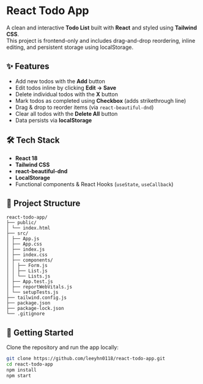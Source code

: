 # React Todo App

A clean and interactive **Todo List** built with **React** and styled using **Tailwind CSS**.  
This project is frontend-only and includes drag-and-drop reordering, inline editing, and persistent storage using localStorage.

## ✨ Features

- Add new todos with the **Add** button
- Edit todos inline by clicking **Edit → Save**
- Delete individual todos with the **X** button
- Mark todos as completed using **Checkbox** (adds strikethrough line)
- Drag & drop to reorder items (via `react-beautiful-dnd`)
- Clear all todos with the **Delete All** button
- Data persists via **localStorage**

## 🛠 Tech Stack

- **React 18**
- **Tailwind CSS**
- **react-beautiful-dnd**
- **LocalStorage**
- Functional components & React Hooks (`useState`, `useCallback`)

## 📁 Project Structure

```
react-todo-app/
├── public/
│ └── index.html
├── src/
│ ├── App.js
│ ├── App.css
│ ├── index.js
│ ├── index.css
│ ├── components/
│ │ ├── Form.js
│ │ ├── List.js
│ │ └── Lists.js
│ ├── App.test.js
│ ├── reportWebVitals.js
│ └── setupTests.js
├── tailwind.config.js
├── package.json
├── package-lock.json
└── .gitignore
```

## 🚀 Getting Started

Clone the repository and run the app locally:

```bash
git clone https://github.com/leeyhn0118/react-todo-app.git
cd react-todo-app
npm install
npm start
```
